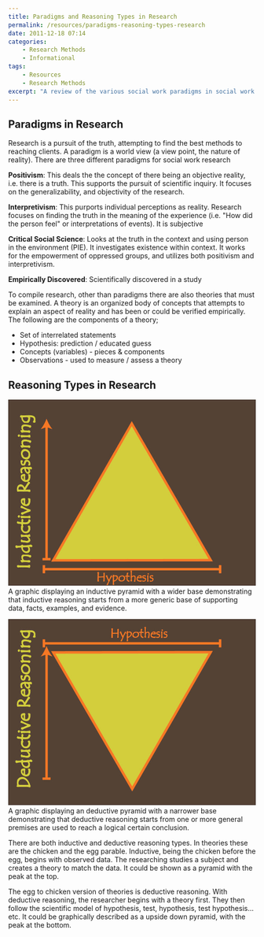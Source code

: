 ```yaml
---
title: Paradigms and Reasoning Types in Research
permalink: /resources/paradigms-reasoning-types-research
date: 2011-12-18 07:14
categories:
    - Research Methods
    - Informational
tags:
    - Resources
    - Research Methods
excerpt: "A review of the various social work paradigms in social work research along with a look into research methods and reasoning types."
---
```


## Paradigms in Research

Research is a pursuit of the truth, attempting to find the best methods to reaching clients. A paradigm is a world view (a view point, the nature of reality). There are three different paradigms for social work research

**Positivism**: This deals the the concept of there being an objective reality, i.e. there is a truth. This supports the pursuit of scientific inquiry. It focuses on the generalizability, and objectivity of the research.

**Interpretivism**: This purports individual perceptions as reality. Research focuses on finding the truth in the meaning of the experience (i.e. "How did the person feel" or interpretations of events). It is subjective

**Critical Social Science**: Looks at the truth in the context and using person in the environment (PIE). It investigates existence within context. It works for the empowerment of oppressed groups, and utilizes both positivism and interpretivism.

**Empirically Discovered**: Scientifically discovered in a study

To compile research, other than paradigms there are also theories that must be examined. A theory is an organized body of concepts that attempts to explain an aspect of reality and has been or could be verified empirically. The following are the components of a theory;

  * Set of interrelated statements
  * Hypothesis: prediction / educated guess
  * Concepts (variables) - pieces & components
  * Observations - used to measure / assess a theory

## Reasoning Types in Research

[![ A graphic displaying an inductive pyramid with a wider base demonstrating that inductive reasoning starts from a more generic base of supporting data, facts, examples, and evidence. ][1]][1] A graphic displaying an inductive pyramid with a wider base demonstrating that inductive reasoning starts from a more generic base of supporting data, facts, examples, and evidence.

[![ A graphic displaying an deductive pyramid with a narrower base demonstrating that deductive reasoning starts from one or more general premises are used to reach a logical certain conclusion. ][2]][2] A graphic displaying an deductive pyramid with a narrower base demonstrating that deductive reasoning starts from one or more general premises are used to reach a logical certain conclusion. 

   [1]: /assets/media/inductive-pyramid-research-methods.jpg
   [2]: /assets/media/deductive-pyramid-research-methods.jpg

There are both inductive and deductive reasoning types. In theories these are the chicken and the egg parable. Inductive, being the chicken before the egg, begins with observed data. The researching studies a subject and creates a theory to match the data. It could be shown as a pyramid with the peak at the top.

The egg to chicken version of theories is deductive reasoning. With deductive reasoning, the researcher begins with a theory first. They then follow the scientific model of hypothesis, test, hypothesis, test hypothesis... etc. It could be graphically described as a upside down pyramid, with the peak at the bottom.